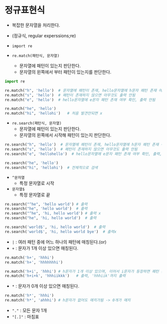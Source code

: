 # 정규표현식

- 복잡한 문자열을 처리한다.
- (정규식, regular experssions;re)
- `import re`

- `re.match(패턴식, 문자열)`
  - 문자열에 패턴이 있는지 판단한다.
  - 문자열의 왼쪽에서 부터 패턴이 있는지를 판단한다.

```py
import re

re.match("h", 'hello')  # 문자열에 패턴이 존재, hello문자열에 h문자 패턴 존재 여부 확인
re.match("s", 'hello')  # 패턴이 존재하지 않으면 아무것도 출력 안됨
re.match("e", 'hello')  # hello문자열에 e문자 패턴 존재 여부 확인, 출력 안됨

re.match("he", 'hello')
re.match("hi", 'hellohi')   # 처음 발견안되면 x
```

- `re.search(패턴식, 문자열)`
  - 문자열에 패턴이 있는지 판단한다.
  - 문자열의 왼쪽에서 시작해 패턴이 있는지 판단한다.

```py
re.search("h", 'hello')  # 문자열에 패턴이 존재, hello문자열에 h문자 패턴 존재 여부 확인
re.search("s", 'hello')  # 패턴이 존재하지 않으면 아무것도 출력 안됨
re.search("e", 'hellohello')  # hello문자열에 e문자 패턴 존재 여부 확인, 출력, 뒤에 패턴이 또 잇어도 그건 출력x

re.search("he", 'hello')
re.search("hi", 'hellohi')  # 전체적으로 검색
```

- `^문자열`
  - 특정 문자열로 시작
- `문자열$`
  - 특정 문자열로 끝

```py
re.search("^he", 'hello world') # 출력
re.search("he", 'hello world')  # 출력
re.search("^he", 'hi, hello world') # 출력 x
re.search("he", 'hi, hello world')  # 출력

re.search('world$', 'hi, hello world')  # 출력
re.search('world$', 'hi, hello world bye')  # 출력x
```

- `|` : 여러 패턴 중에 어느 하나의 패턴에 매칭된다.(or)
- `+` : 문자가 1개 이상 있으면 매칭된다.

```py
re.match('h+', 'hhhi')
re.match('h+', 'hhhhhhhi')

re.match('h+i', 'hhhi') # h문자가 1개 이상 있으며, 이어서 i문자가 등장하면 패턴 존재
re.match('h+i+k', 'hhhiikkk')   # 출력, 'hhhiik'까지 출력
```

- `*` : 문자가 0개 이상 있으면 매칭된다.

```py
re.match('h*', 'hhhi')
re.match('h*', 'ahhhi') # h문자가 없어도 매치가됨 -> 0개가 매치
```

- `"."` : 모든 문자 1개
- `"[.]"` : 마침표
